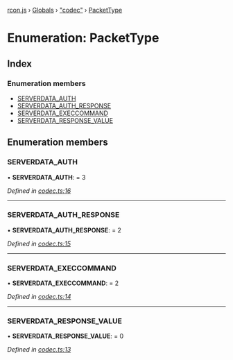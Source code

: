 [rcon.js](../README.md) › [Globals](../globals.md) › ["codec"](../modules/_codec_.md) › [PacketType](_codec_.packettype.md)

# Enumeration: PacketType

## Index

### Enumeration members

* [SERVERDATA_AUTH](_codec_.packettype.md#serverdata_auth)
* [SERVERDATA_AUTH_RESPONSE](_codec_.packettype.md#serverdata_auth_response)
* [SERVERDATA_EXECCOMMAND](_codec_.packettype.md#serverdata_execcommand)
* [SERVERDATA_RESPONSE_VALUE](_codec_.packettype.md#serverdata_response_value)

## Enumeration members

###  SERVERDATA_AUTH

• **SERVERDATA_AUTH**: = 3

*Defined in [codec.ts:16](https://github.com/dylhack/rcon.js/blob/8d79ba5/src/codec.ts#L16)*

___

###  SERVERDATA_AUTH_RESPONSE

• **SERVERDATA_AUTH_RESPONSE**: = 2

*Defined in [codec.ts:15](https://github.com/dylhack/rcon.js/blob/8d79ba5/src/codec.ts#L15)*

___

###  SERVERDATA_EXECCOMMAND

• **SERVERDATA_EXECCOMMAND**: = 2

*Defined in [codec.ts:14](https://github.com/dylhack/rcon.js/blob/8d79ba5/src/codec.ts#L14)*

___

###  SERVERDATA_RESPONSE_VALUE

• **SERVERDATA_RESPONSE_VALUE**: = 0

*Defined in [codec.ts:13](https://github.com/dylhack/rcon.js/blob/8d79ba5/src/codec.ts#L13)*
